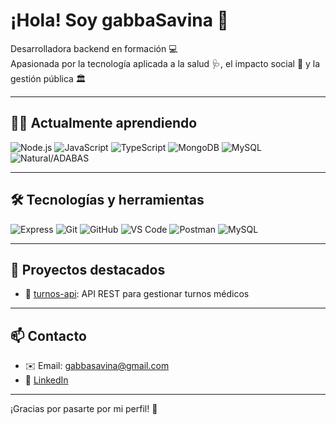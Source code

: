 # ¡Hola! Soy gabbaSavina 👋

Desarrolladora backend en formación 💻  
Apasionada por la tecnología aplicada a la salud 🩺, el impacto social 🌱 y la gestión pública 🏛️

---

## 👩‍💻 Actualmente aprendiendo

![Node.js](https://img.shields.io/badge/Node.js-339933?style=for-the-badge&logo=node.js&logoColor=white)
![JavaScript](https://img.shields.io/badge/JavaScript-F7DF1E?style=for-the-badge&logo=javascript&logoColor=black)
![TypeScript](https://img.shields.io/badge/TypeScript-3178C6?style=for-the-badge&logo=typescript&logoColor=white)
![MongoDB](https://img.shields.io/badge/MongoDB-47A248?style=for-the-badge&logo=mongodb&logoColor=white)
![MySQL](https://img.shields.io/badge/MySQL-00758F?style=for-the-badge&logo=mysql&logoColor=white)
![Natural/ADABAS](https://img.shields.io/badge/Natural%2FADABAS-mainframe-blue?style=for-the-badge)

---

## 🛠️ Tecnologías y herramientas

![Express](https://img.shields.io/badge/Express.js-404D59?style=for-the-badge)
![Git](https://img.shields.io/badge/Git-F05032?style=for-the-badge&logo=git&logoColor=white)
![GitHub](https://img.shields.io/badge/GitHub-181717?style=for-the-badge&logo=github&logoColor=white)
![VS Code](https://img.shields.io/badge/VS%20Code-007ACC?style=for-the-badge&logo=visual-studio-code&logoColor=white)
![Postman](https://img.shields.io/badge/Postman-FF6C37?style=for-the-badge&logo=postman&logoColor=white)
![MySQL](https://img.shields.io/badge/MySQL-00758F?style=for-the-badge&logo=mysql&logoColor=white)

---

## 🚀 Proyectos destacados

- 🔹 [turnos-api](https://github.com/gabbaSavina/turnos-api): API REST para gestionar turnos médicos


---

## 📫 Contacto

- ✉️ Email: gabbasavina@gmail.com  
- 💼 [LinkedIn](https://www.linkedin.com/in/tuusuario)

---

¡Gracias por pasarte por mi perfil! 🌟

